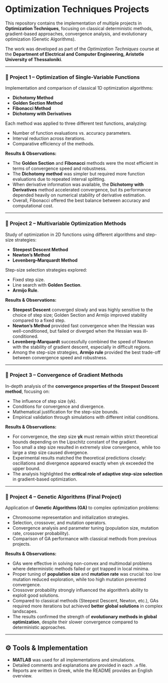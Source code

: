 # Optimization Techniques Projects

This repository contains the implementation of multiple projects in **Optimization Techniques**, focusing on classical deterministic methods, gradient-based approaches, convergence analysis, and evolutionary optimization (Genetic Algorithms).  

The work was developed as part of the *Optimization Techniques* course at the **Department of Electrical and Computer Engineering, Aristotle University of Thessaloniki**.  

---

### 🔹 **Project 1 – Optimization of Single-Variable Functions**
Implementation and comparison of classical 1D optimization algorithms:
- **Dichotomy Method**  
- **Golden Section Method**  
- **Fibonacci Method**  
- **Dichotomy with Derivatives**  

Each method was applied to three different test functions, analyzing:
- Number of function evaluations vs. accuracy parameters.  
- Interval reduction across iterations.  
- Comparative efficiency of the methods.  

**Results & Observations:**  
- The **Golden Section** and **Fibonacci** methods were the most efficient in terms of convergence speed and robustness.  
- The **Dichotomy method** was simpler but required more function evaluations due to repeated interval splitting.  
- When derivative information was available, the **Dichotomy with Derivatives** method accelerated convergence, but its performance depended heavily on numerical stability of derivative estimation.  
- Overall, Fibonacci offered the best balance between accuracy and computational cost.  

---

### 🔹 **Project 2 – Multivariable Optimization Methods**
Study of optimization in 2D functions using different algorithms and step-size strategies:  
- **Steepest Descent Method**  
- **Newton’s Method**  
- **Levenberg–Marquardt Method**  

Step-size selection strategies explored:
- Fixed step size.  
- Line search with **Golden Section**.  
- **Armijo Rule**.  

**Results & Observations:**  
- **Steepest Descent** converged slowly and was highly sensitive to the choice of step size; Golden Section and Armijo improved stability compared to a fixed step.  
- **Newton’s Method** provided fast convergence when the Hessian was well-conditioned, but failed or diverged when the Hessian was ill-conditioned.  
- **Levenberg–Marquardt** successfully combined the speed of Newton with the stability of gradient descent, especially in difficult regions.  
- Among the step-size strategies, **Armijo rule** provided the best trade-off between convergence speed and robustness.  

---

### 🔹 **Project 3 – Convergence of Gradient Methods**
In-depth analysis of the **convergence properties of the Steepest Descent method**, focusing on:  
- The influence of step size (γk).  
- Conditions for convergence and divergence.  
- Mathematical justification for the step-size bounds.  
- Empirical validation through simulations with different initial conditions.  

**Results & Observations:**  
- For convergence, the step size **γk** must remain within strict theoretical bounds depending on the Lipschitz constant of the gradient.  
- Too small a step size resulted in extremely slow convergence, while too large a step size caused divergence.  
- Experimental results matched the theoretical predictions closely: oscillations and divergence appeared exactly when γk exceeded the upper bound.  
- The analysis highlighted the **critical role of adaptive step-size selection** in gradient-based optimization.  

---

### 🧬 **Project 4 – Genetic Algorithms (Final Project)**
Application of **Genetic Algorithms (GA)** to complex optimization problems:  
- Chromosome representation and initialization strategies.  
- Selection, crossover, and mutation operators.  
- Convergence analysis and parameter tuning (population size, mutation rate, crossover probability).  
- Comparison of GA performance with classical methods from previous projects.  

**Results & Observations:**  
- GAs were effective in solving non-convex and multimodal problems where deterministic methods failed or got trapped in local minima.  
- Proper tuning of **population size** and **mutation rate** was crucial: too low mutation reduced exploration, while too high mutation prevented convergence.  
- Crossover probability strongly influenced the algorithm’s ability to exploit good solutions.  
- Compared to classical methods (Steepest Descent, Newton, etc.), GAs required more iterations but achieved **better global solutions** in complex landscapes.  
- The results confirmed the strength of **evolutionary methods in global optimization**, despite their slower convergence compared to deterministic approaches.  

---

## ⚙️ Tools & Implementation
- **MATLAB** was used for all implementations and simulations.  
- Detailed comments and explanations are provided in each `.m` file.  
- Reports are written in Greek, while the README provides an English overview.  
